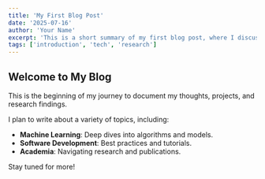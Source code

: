 ```yaml
---
title: 'My First Blog Post'
date: '2025-07-16'
author: 'Your Name'
excerpt: 'This is a short summary of my first blog post, where I discuss my journey into the world of tech and research.'
tags: ['introduction', 'tech', 'research']
---
```


## Welcome to My Blog

This is the beginning of my journey to document my thoughts, projects, and research findings.

I plan to write about a variety of topics, including:
-   **Machine Learning**: Deep dives into algorithms and models.
-   **Software Development**: Best practices and tutorials.
-   **Academia**: Navigating research and publications.

Stay tuned for more!